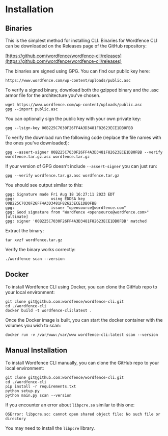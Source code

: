 # Installation

## Binaries

This is the simplest method for installing CLI. Binaries for Wordfence CLI can be downloaded on the Releases page of the GitHub repository:

[https://github.com/wordfence/wordfence-cli/releases](https://github.com/wordfence/wordfence-cli/releases)

The binaries are signed using GPG. You can find our public key here:

	https://www.wordfence.com/wp-content/uploads/public.asc
	
To verify a signed binary, download both the gzipped binary and the .asc armor file for the architecture you've chosen.

	wget https://www.wordfence.com/wp-content/uploads/public.asc
	gpg --import public.asc

You can optionally sign the public key with your own private key:

	gpg --lsign-key 00B225C7030F26FF4A3D3481F82623ECE1DB0FBB

To verify the download run the following code (replace the file names with the ones you've downloaded):

	gpg --assert-signer 00B225C7030F26FF4A3D3481F82623ECE1DB0FBB --verify wordfence.tar.gz.asc wordfence.tar.gz

If your version of GPG doesn't include `--assert-signer` you can just run:

	gpg --verify wordfence.tar.gz.asc wordfence.tar.gz

You should see output similar to this:

	gpg: Signature made Fri Aug 18 16:27:11 2023 EDT
	gpg:                using EDDSA key 00B225C7030F26FF4A3D3481F82623ECE1DB0FBB
	gpg:                issuer "opensource@wordfence.com"
	gpg: Good signature from "Wordfence <opensource@wordfence.com>" [ultimate]
	gpg: signer '00B225C7030F26FF4A3D3481F82623ECE1DB0FBB' matched

Extract the binary:

	tar xvzf wordfence.tar.gz

Verify the binary works correctly:

	./wordfence scan --version

## Docker

To install Wordfence CLI using Docker, you can clone the GitHub repo to your local environment:

	git clone git@github.com:wordfence/wordfence-cli.git
	cd ./wordfence-cli
	docker build -t wordfence-cli:latest .

Once the Docker image is built, you can start the docker container with the volumes you wish to scan:

	docker run -v /var/www:/var/www wordfence-cli:latest scan --version

## Manual Installation

To install Wordfence CLI manually, you can clone the GitHub repo to your local environment:

	git clone git@github.com:wordfence/wordfence-cli.git
	cd ./wordfence-cli
	pip install -r requirements.txt
	python setup.py
	python main.py scan --version

If you encounter an error about `libpcre.so` similar to this one:

	OSError: libpcre.so: cannot open shared object file: No such file or directory

You may need to install the `libpcre` library. 

